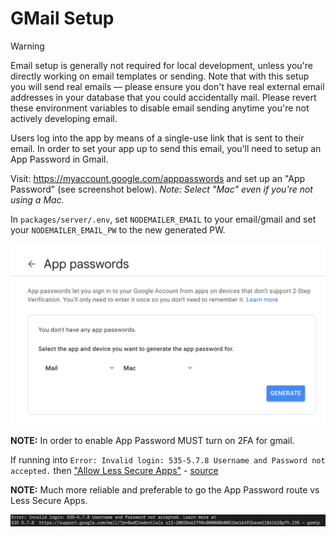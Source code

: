 # GMail Setup

> [!WARNING]
> Email setup is generally not required for local development, unless you're directly working on email templates or sending. Note that with this setup you will send real emails — please ensure you don't have real external email addresses in your database that you could accidentally mail. Please revert these environment variables to disable email sending anytime you're not actively developing email.

Users log into the app by means of a single-use link that is sent to their email. In order to set your app up to send this email, you'll need to setup an App Password in Gmail.

Visit: <https://myaccount.google.com/apppasswords> and set up an "App Password" (see screenshot below). *Note: Select "Mac" even if you're not using a Mac.*

In `packages/server/.env`, set `NODEMAILER_EMAIL` to your email/gmail and set your `NODEMAILER_EMAIL_PW` to the new generated PW.

![Gmail App Password screen](./img/gmail-app-password.png)

**NOTE:** In order to enable App Password MUST turn on 2FA for gmail.

If running into `Error: Invalid login: 535-5.7.8 Username and Password not accepted.` then ["Allow Less Secure Apps"](https://myaccount.google.com/lesssecureapps) - [source](https://stackoverflow.com/a/59194512)

**NOTE:** Much more reliable and preferable to go the App Password route vs Less Secure Apps.

![Email Error](./img/error-gmail.png)
